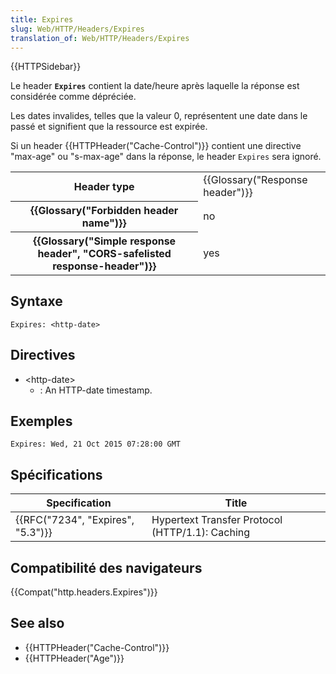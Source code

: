```yaml
---
title: Expires
slug: Web/HTTP/Headers/Expires
translation_of: Web/HTTP/Headers/Expires
---
```

{{HTTPSidebar}}

Le header **`Expires`** contient la date/heure après laquelle la réponse est considérée comme dépréciée.

Les dates invalides, telles que la valeur 0, représentent une date dans le passé et signifient que la ressource est expirée.

Si un header {{HTTPHeader("Cache-Control")}} contient une directive "max-age" ou "s-max-age" dans la réponse, le header `Expires` sera ignoré.

<table class="properties">
  <tbody>
    <tr>
      <th scope="row">Header type</th>
      <td>{{Glossary("Response header")}}</td>
    </tr>
    <tr>
      <th scope="row">{{Glossary("Forbidden header name")}}</th>
      <td>no</td>
    </tr>
    <tr>
      <th scope="row">
        {{Glossary("Simple response header", "CORS-safelisted response-header")}}
      </th>
      <td>yes</td>
    </tr>
  </tbody>
</table>

## Syntaxe

```
Expires: <http-date>
```

## Directives

- \<http-date>
  - : An HTTP-date timestamp.

## Exemples

```
Expires: Wed, 21 Oct 2015 07:28:00 GMT
```

## Spécifications

| Specification                                | Title                                           |
| -------------------------------------------- | ----------------------------------------------- |
| {{RFC("7234", "Expires", "5.3")}} | Hypertext Transfer Protocol (HTTP/1.1): Caching |

## Compatibilité des navigateurs

{{Compat("http.headers.Expires")}}

## See also

- {{HTTPHeader("Cache-Control")}}
- {{HTTPHeader("Age")}}

